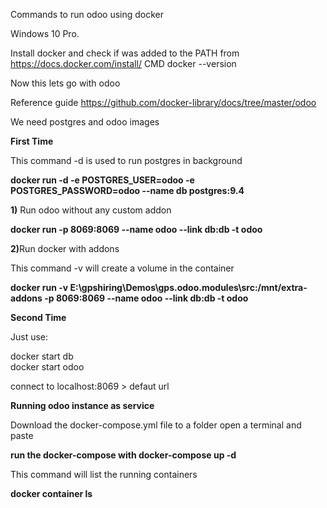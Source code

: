 Commands to run odoo using docker

Windows 10 Pro.

Install docker and check if was added to the PATH
from https://docs.docker.com/install/
CMD docker --version

Now this lets go with odoo

Reference guide https://github.com/docker-library/docs/tree/master/odoo

We need postgres and odoo images

<strong>First Time</strong>

This command -d is used to run postgres in background

<strong>docker run -d -e POSTGRES_USER=odoo -e POSTGRES_PASSWORD=odoo --name db postgres:9.4</strong>

<strong>1)</strong> Run odoo without any custom addon

<strong>docker run -p 8069:8069 --name odoo --link db:db -t odoo</strong>


<strong>2)</strong>Run docker with addons

This command -v will create a volume in the container

<strong>docker run -v E:\gpshiring\Demos\gps.odoo.modules\src:/mnt/extra-addons -p 8069:8069 --name odoo --link db:db -t odoo</strong>

<strong>Second Time</strong>

Just use:

 docker start db <br/>
 docker start odoo
 
connect to localhost:8069 > defaut url

<strong>Running odoo instance as service</strong>

Download the docker-compose.yml file to a folder open a terminal and paste

<strong>run the docker-compose with docker-compose up -d</strong>

This command will list the running containers

<strong>docker container ls</strong>

